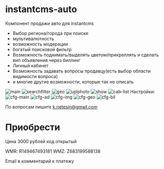 instantcms-auto
===============
Компонент продажи авто для instantcms
- Выбор региона/города при поиске
- мультивалютность
- возможность модерации
- богатый поисковой фильтр
- Возможность поднимать/выделять цветом/прикреплять и сделать вип объявления через биллинг
- Личный кабинет
- Возможность задавать вопросы продавцу(есть выбор области видимости вопроса)
- и многие другие возможности, которые так не описать

![main](https://raw.githubusercontent.com/knetesin/instantcms-auto/master/images/main.png)
![searchfilter](https://raw.githubusercontent.com/knetesin/instantcms-auto/master/images/searchfilter.png)
![geo](https://raw.githubusercontent.com/knetesin/instantcms-auto/master/images/geo.png)
![uplphoto](https://raw.githubusercontent.com/knetesin/instantcms-auto/master/images/uplphoto.png)
![show](https://raw.githubusercontent.com/knetesin/instantcms-auto/master/images/show.png)
![cab-list](https://raw.githubusercontent.com/knetesin/instantcms-auto/master/images/cab-list.png)
Настройки:
![cfg-main](https://raw.githubusercontent.com/knetesin/instantcms-auto/master/images/cfg-main.png)
![cfg-ad](https://raw.githubusercontent.com/knetesin/instantcms-auto/master/images/cfg-ad.png)
![cfg-img](https://raw.githubusercontent.com/knetesin/instantcms-auto/master/images/cfg-img.png)
![cfg-geo](https://raw.githubusercontent.com/knetesin/instantcms-auto/master/images/cfg-geo.png)
![cfg-bil](https://raw.githubusercontent.com/knetesin/instantcms-auto/master/images/cfg-bil.png)


По вопросам пишите k.netesin@gmail.com

Приобрести
===============
Цена 3000 рублей код открытый

WMR: R149467493181
WMZ: Z683199588138

Email в комментарий к платежу
